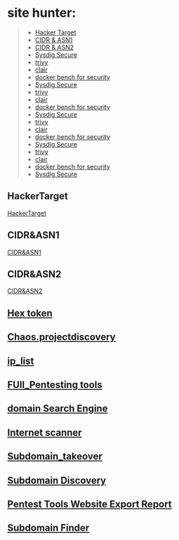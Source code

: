 # site hunter:

> - [Hacker Target](#Hacker_Target)
> - [ CIDR & ASN1 ](#CIDR_&_ASN1)
> - [ CIDR & ASN2 ](#CIDR_&_ASN2)
> - [ Sysdig Secure ](#Sysdig_Secure)
> - [ trivy](#trivy)
> - [ clair](#clair)
> - [ docker bench for security ](#docker_bench_for_security)
> - [ Sysdig Secure ](#Sysdig_Secure)
> - [ trivy](#trivy)
> - [ clair](#clair)
> - [ docker bench for security ](#docker_bench_for_security)
> - [ Sysdig Secure ](#Sysdig_Secure)
> - [ trivy](#trivy)
> - [ clair](#clair)
> - [ docker bench for security ](#docker_bench_for_security)
> - [ Sysdig Secure ](#Sysdig_Secure)
> - [ trivy](#trivy)
> - [ clair](#clair)
> - [ docker bench for security ](#docker_bench_for_security)
> - [ Sysdig Secure ](#Sysdig_Secure)


## HackerTarget
[ HackerTarget ](https://hackertarget.com/find-dns-host-records/)

## CIDR&ASN1
[ CIDR&ASN1 ](https://bgpview.io/)

## CIDR&ASN2
[ CIDR&ASN2 ](https://bgp.he.net/)
 
## [ Hex token ](https://cryptii.com/pipes/hex-decoder)

## [ Chaos.projectdiscovery ](https://chaos.projectdiscovery.io/#/)

## [ ip_list ](http://magic-cookie.co.uk/iplist.html)

## [ FUll_Pentesting tools ](https://tools.prinsh.com/home/?tools=adfind)

## [ domain Search Engine ](https://www.whoxy.com/)

## [ Internet scanner ](https://app.netlas.io/host/)

## [ Subdomain_takeover ](https://github.com/EdOverflow/can-i-take-over-xyz)

## [ Subdomain Discovery ](https://pugrecon.com/)

## [ Pentest Tools Website Export Report ](https://pentest-tools.com/)

## [ Subdomain Finder ](https://subdomainfinder.c99.nl/)
